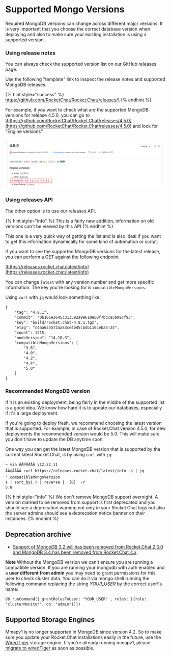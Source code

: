 # Supported Mongo Versions

Required MongoDB versions can change across different major versions. It is very important that you choose the correct database version when deploying and also to make sure your existing installation is using a supported version.

### Using release notes

You can always check the supported version list on our GitHub releases page.

Use the following "template" link to inspect the release notes and supported MongoDB releases.

{% hint style="success" %}
https://github.com/RocketChat/Rocket.Chat/releases/\<VERSION>
{% endhint %}

For example, if you want to check what are the supported MongoDB versions for release 4.5.0, you can go to [https://github.com/RocketChat/Rocket.Chat/releases/4.5.0](https://github.com/RocketChat/Rocket.Chat/releases/4.5.0) and look for "Engine versions".

![Required MongoDB](<../../../../../.gitbook/assets/image (676).png>)

### Using releases API

The other option is to use our releases API.

{% hint style="info" %}
This is a fairly new addition, information on old versions can't be viewed by this API
{% endhint %}

This one is a very quick way of getting the list and is also ideal if you want to get this information dynamically for some kind of automation or script.

If you want to see the supported MongoDB versions for the latest release, you can perform a GET against the following endpoint

[https://releases.rocket.chat/latest/info](https://releases.rocket.chat/latest/info)

You can change `latest` with any version number and get more specific information. The key you're looking for is `compatibleMongoVersions`.

Using `curl` with `jq` would look something like:

```
{
    "tag": "4.8.1",
    "commit": "0b106e3645c313592a99610e60f7bcca5b99cf93",
    "key": "build/rocket.chat-4.8.1.tgz",
    "etag": "c4aa635572aa83ce4b45cbdb116ceba4-25",
    "count": 1215,
    "nodeVersion": "14.18.3",
    "compatibleMongoVersions": [
        "3.6",
        "4.0",
        "4.2",
        "4.4",
        "5.0"
    ]
}
```

### Recommended MongoDB version

If it is an existing deployment, being fairly in the middle of the supported list is a good idea. We know how hard it is to update our databases, especially if it's a large deployment.

If you're going to deploy fresh, we recommend choosing the latest version that is supported. For example, in case of Rocket.Chat version 4.5.0, for new deployments the recommended version would be 5.0. This will make sure you don't have to update the DB anytime soon.

One way you can get the latest MongoDB version that is supported by the current latest Rocket.Chat, is by using `curl` with `jq`:

```
~ via ÃÂ®ÃÂÃÂ v12.22.11
ÃÂ¢ÃÂÃÂ curl https://releases.rocket.chat/latest/info -s | jq '.compatibleMongoVersion
s | sort_by(.) | reverse | .[0]' -r
5.0
```

{% hint style="info" %}
We don't remove MongoDB support overnight. A version marked to be removed from support is first deprecated and you should see a deprecation warning not only in your Rocket.Chat logs but also the server admins should see a deprecation notice banner on their instances.
{% endhint %}

## Deprecation archive

* [Support of MongoDB 3.2 will has been removed from Rocket.Chat 2.0.0 and MongoDB 3.4 has been removed from Rocket.Chat 4.x](https://github.com/RocketChat/Rocket.Chat/pull/15199).

**Note** Without the MongoDB version we can't ensure you are running a compatible version. If you are running your mongodb with auth enabled and a **user different from admin** you may need to grant permissions for this user to check cluster data. You can do it via mongo shell running the following command replacing the string _YOUR\_USER_ by the correct user\\'s name:

```
db.runCommand({ grantRolesToUser: "YOUR_USER" , roles: [{role: "clusterMonitor", db: "admin"}]})
```

## Supported Storage Engines

Mmapv1 is no longer supported in MongoDB since version 4.2. So to make sure you update your Rocket.Chat installations easily in the future, use the [WiredTiger](https://docs.mongodb.com/manual/core/wiredtiger/) storage engine. If you're already running mmapv1, please [migrate to wiredTiger](mongodb-mmap-to-wiredtiger-migration.md) as soon as possible.
